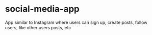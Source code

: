 # social-media-app
App similar to Instagram where users can sign up, create posts, follow users, like other users posts, etc
